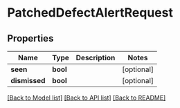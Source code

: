# PatchedDefectAlertRequest

## Properties
Name | Type | Description | Notes
------------ | ------------- | ------------- | -------------
**seen** | **bool** |  | [optional] 
**dismissed** | **bool** |  | [optional] 

[[Back to Model list]](../README.md#documentation-for-models) [[Back to API list]](../README.md#documentation-for-api-endpoints) [[Back to README]](../README.md)


